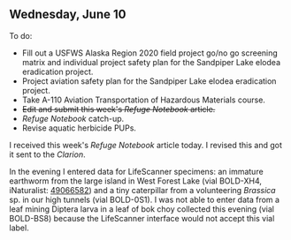 
## Wednesday, June 10

To do:

* Fill out a USFWS Alaska Region 2020 field project go/no go screening matrix and individual project safety plan for the Sandpiper Lake elodea eradication project.
* Project aviation safety plan for the Sandpiper Lake elodea eradication project.
* Take A-110 Aviation Transportation of Hazardous Materials course.
* ~~Edit and submit this week's *Refuge Notebook* article.~~
* *Refuge Notebook* catch-up.
* Revise aquatic herbicide PUPs.

I received this week's *Refuge Notebook* article today. I revised this and got it sent to the *Clarion*.

In the evening I entered data for LifeScanner specimens: an immature earthworm from the large island in West Forest Lake (vial BOLD-XH4, iNaturalist: [49066582](https://www.inaturalist.org/observations/49066582)) and a tiny caterpillar from a volunteering *Brassica* sp. in our high tunnels (vial BOLD-0S1). I was not able to enter data from a leaf mining Diptera larva in a leaf of bok choy collected this evening (vial BOLD-BS8) because the LifeScanner interface would not accept this vial label. 